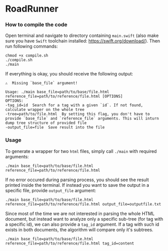 # RoadRunner

### How to compile the code

Open terminal and navigate to directory containing `main.swift` (also make sure you have `Swift` toolchain installed: https://swift.org/download/). 
Then run following commands:

```console
chmod +x compile.sh
./compile.sh
./main
```

If everything is okay, you should receive the following output:

```console
⚠️  Missing `base_file` argument!

Usage: ./main base_file=path/to/base/file.html reference_file=path/to/reference/file.html [OPTIONS]
OPTIONS:
-tag_id=id  Search for a tag with a given `id`. If not found, calculate wrapper on the whole tree
-tree=path/to/file.html  By setting this flag, you don't have to provide `base_file` and `reference_file` arguments. This will inturn dump tree structure of provided file
-output_file=file  Save result into the file
```

### Usage

To generate a wrapper for two `html` files, simply call `./main` with required arguments:

```console
./main base_file=path/to/base/file.html reference_file=path/to/reference/file.html
```

If no error occured during parsing process, you should see the result printed inside the terminal. If instead you want to save the output in a specific file, provide `output_file` argument:

```console
./main base_file=path/to/base/file.html reference_file=path/to/reference/file.html output_file=outputfile.txt
```

Since most of the time we are not interested in parsing the whole HTML document, but instead want to analyze only a specific sub-tree (for tag with a specific id), we can also provide a `tag_id` argument. If a tag with such id exists in both documents, the algorithm will compare only it's subtrees. 

```console
./main base_file=path/to/base/file.html reference_file=path/to/reference/file.html tag_id=content
```
